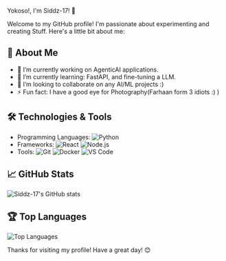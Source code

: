 Yokoso!, I'm Siddz-17! 👋

Welcome to my GitHub profile! I'm passionate about experimenting and creating Stuff. Here's a little bit about me:

## 🚀 About Me
- 🔭 I’m currently working on AgenticAI applications.
- 🌱 I’m currently learning: FastAPI, and fine-tuning a LLM.
- 👯 I’m looking to collaborate on any AI/ML projects :)
- ⚡ Fun fact: I have a good eye for Photography(Farhaan form 3 idiots :) )

## 🛠️ Technologies & Tools
- Programming Languages: ![Python](https://img.shields.io/badge/-Python-333333?style=flat&logo=python) 
- Frameworks: ![React](https://img.shields.io/badge/-React-333333?style=flat&logo=react) ![Node.js](https://img.shields.io/badge/-Node.js-333333?style=flat&logo=node.js)
- Tools: ![Git](https://img.shields.io/badge/-Git-333333?style=flat&logo=git) ![Docker](https://img.shields.io/badge/-Docker-333333?style=flat&logo=docker) ![VS Code](https://img.shields.io/badge/-VS%20Code-333333?style=flat&logo=visual-studio-code)

## 📈 GitHub Stats
![Siddz-17's GitHub stats](https://github-readme-stats.vercel.app/api?username=Siddz-17&show_icons=true&theme=radical)

## 🏆 Top Languages
![Top Languages](https://github-readme-stats.vercel.app/api/top-langs/?username=Siddz-17&layout=compact&theme=radical)


Thanks for visiting my profile! Have a great day! 😊
